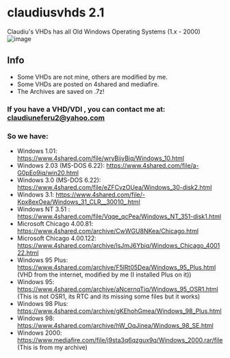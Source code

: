 # claudiusvhds 2.1
Claudiu's VHDs has all Old Windows Operating Systems (1.x - 2000)
![image](https://user-images.githubusercontent.com/44729903/111039447-cb5e7e00-8436-11eb-8796-dafef73e8c1e.png)


## Info
- Some VHDs are not mine, others are modified by me.
- Some VHDs are posted on 4shared and mediafire.
- The Archives are saved on .7z!
### If you have a VHD/VDI , you can contact me at: claudiuneferu2@yahoo.com 

### So we have:
- Windows 1.01: https://www.4shared.com/file/wryBiiyBiq/Windows_10.html
- Windows 2.03 (MS-DOS 6.22): https://www.4shared.com/file/a-G0pEo9iq/win20.html
- Windows 3.0 (MS-DOS 6.22): https://www.4shared.com/file/eZFCvzOUea/Windows_30-disk2.html
- Windows 3.1: https://www.4shared.com/file/-Kpx8exOea/Windows_31_CLR__30010_.html
- Windows NT 3.51 : https://www.4shared.com/file/Vqqe_qcPea/Windows_NT_351-disk1.html
- Microsoft Chicago 4.00.81: https://www.4shared.com/archive/CwWGU8NKea/Chicago.html
- Microsoft Chicago 4.00.122: https://www.4shared.com/archive/IsJmJ6Ybiq/Windows_Chicago_400122.html
- Windows 95 Plus: https://www.4shared.com/archive/F5lRt05Dea/Windows_95_Plus.html (VHD from the internet, modified by me (I installed Plus on it))
- Windows 95: https://www.4shared.com/archive/aNcernqTiq/Windows_95_OSR1.html (This is not OSR1, its RTC and its missing some files but it works)
- Windows 98 Plus: https://www.4shared.com/archive/gKEhohGmea/Windows_98_Plus.html
- Windows 98: https://www.4shared.com/archive/hW_OqJinea/Windows_98_SE.html
- Windows 2000: https://www.mediafire.com/file/j9sta3q6qzgux9q/Windows_2000.rar/file (This is from my archive)



